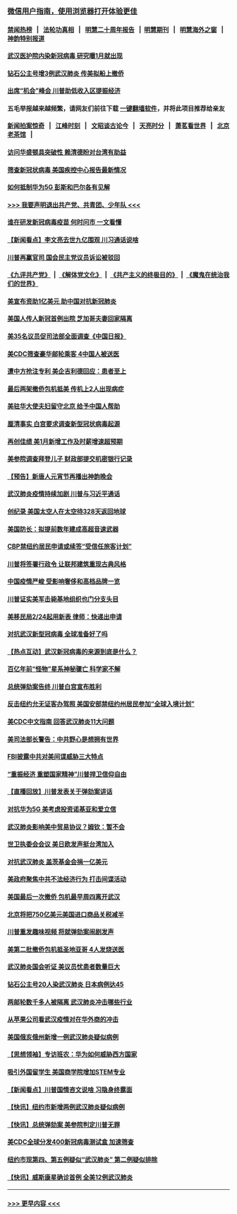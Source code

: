 ### [微信用户指南，使用浏览器打开体验更佳](https://github.com/gfw-breaker/banned-news1/blob/master/indexes/wechat-guide.md?t=0)
#### [禁闻热榜](热点新闻.md?t=0)  &nbsp;&nbsp;|&nbsp;&nbsp; [法轮功真相](https://github.com/gfw-breaker/truth/blob/master/README.md?t=0) &nbsp;&nbsp;|&nbsp;&nbsp; [明慧二十周年报告](https://github.com/gfw-breaker/mh-reports/blob/master/README.md?t=0) &nbsp;&nbsp;|&nbsp;&nbsp;[明慧期刊](https://github.com/gfw-breaker/mh-qikan) &nbsp;&nbsp;|&nbsp;&nbsp; [明慧海外之窗](https://github.com/gfw-breaker/mh-news/blob/master/README.md?t=0) &nbsp;&nbsp;|&nbsp;&nbsp; [神韵特别报道](https://github.com/gfw-breaker/mh-news/blob/master/shenyun.md?t=0)
#### [武汉医护院内染新冠病毒 研究曝1月就出现](../pages/nsc412/n11852928.md?t=02082244) 
#### [钻石公主号增3例武汉肺炎 传美拟船上撤侨](../pages/nsc412/n11853240.md?t=02082244) 
#### [出席“机会”峰会 川普助低收入区提振经济](../pages/nsc412/n11853232.md?t=02082244) 
#### 五毛举报越来越频繁，请网友们前往下载 [一键翻墙软件](https://github.com/gfw-breaker/ssr-accounts)，并将此项目推荐给亲友
#### [新闻拍案惊奇](https://github.com/gfw-breaker/banned-news1/blob/master/pages/link4.md) &nbsp;&nbsp;|&nbsp;&nbsp; [江峰时刻](https://github.com/gfw-breaker/banned-news1/blob/master/pages/link4.md) &nbsp;&nbsp;|&nbsp;&nbsp; [文昭谈古论今](https://github.com/gfw-breaker/banned-news1/blob/master/pages/link4.md) &nbsp;&nbsp;|&nbsp;&nbsp; [天亮时分](https://github.com/gfw-breaker/banned-news1/blob/master/pages/link4.md) &nbsp;&nbsp;|&nbsp;&nbsp; [萧茗看世界](https://github.com/gfw-breaker/banned-news1/blob/master/pages/link4.md) &nbsp;&nbsp;|&nbsp;&nbsp; [北京老茶馆](https://github.com/gfw-breaker/banned-news1/blob/master/pages/link4.md) &nbsp;&nbsp;|&nbsp;&nbsp; 
#### [访问华盛顿具突破性 赖清德盼对台湾有助益](../pages/nsc412/n11853129.md?t=02082244) 
#### [筛查新冠状病毒 美国疾控中心报告最新情况](../pages/nsc412/n11853070.md?t=02082244) 
#### [如何抵制华为5G 彭斯和巴尔各有见解](../pages/nsc412/n11852535.md?t=02082244) 
#### [>>> 我要声明退出共产党、共青团、少年队 <<<](https://github.com/begood0513/goodnews/blob/master/quit/letter.md) 
#### [谁在研发新冠病毒疫苗 何时问市 一文看懂](../pages/nsc412/n11852840.md?t=02082244) 
#### [【新闻看点】李文亮去世九亿围观 川习通话说啥](../pages/nsc412/n11852360.md?t=02082244) 
#### [川普再赢官司 国会民主党议员诉讼被驳回](../pages/nsc412/n11852287.md?t=02082244) 
#### [《九评共产党》](https://github.com/begood0513/9ping.md/blob/master/README.md) &nbsp;|&nbsp; [《解体党文化》](../../../../jtdwh.md/blob/master/README.md)  &nbsp;|&nbsp; [《共产主义的终极目的》](../../../../gczydzjmd.md/blob/master/README.md) &nbsp;|&nbsp; [《魔鬼在统治我们的世界》](../../../../mgztzwmdsj.md/blob/master/README.md) 
#### [美宣布资助1亿美元 助中国对抗新冠肺炎](../pages/nsc412/n11852531.md?t=02082244) 
#### [美国人传人新冠首例出院 芝加哥夫妻回家隔离](../pages/nsc412/n11852452.md?t=02082244) 
#### [美35名议员促司法部全面调查《中国日报》](../pages/nsc412/n11852435.md?t=02082244) 
#### [美CDC筛查豪华邮轮乘客 4中国人被送医](../pages/nsc412/n11852085.md?t=02082244) 
#### [遭中方抢注专利 美企吉利德回应：患者至上](../pages/nsc412/n11852037.md?t=02082244) 
#### [最后两架撤侨包机抵美 传机上2人出现病症](../pages/nsc412/n11852173.md?t=02082244) 
#### [美驻华大使夫妇留守北京 给予中国人帮助](../pages/nsc412/n11852165.md?t=02082244) 
#### [厘清事实 白宫要求调查新型冠状病毒起源](../pages/nsc412/n11852106.md?t=02082244) 
#### [再创佳绩 美1月新增工作及时薪增速超预期](../pages/nsc412/n11852174.md?t=02082244) 
#### [美参院调查拜登儿子 财政部提交机密银行记录](../pages/nsc412/n11851808.md?t=02082244) 
#### [【预告】新唐人元宵节再播出神韵晚会](../pages/nsc412/n11843192.md?t=02082244) 
#### [武汉肺炎疫情持续加剧 川普与习近平通话](../pages/nsc412/n11851613.md?t=02082244) 
#### [创纪录 美国太空人在太空待328天返回地球](../pages/nsc412/n11851266.md?t=02082244) 
#### [美国防长：拟提前数年建成高超音速武器](../pages/nsc412/n11850959.md?t=02082244) 
#### [CBP禁纽约居民申请或续签“受信任旅客计划”](../pages/nsc412/n11850857.md?t=02082244) 
#### [川普将签署行政令 让联邦建筑重现古典风格](../pages/nsc412/n11850654.md?t=02082244) 
#### [中国疫情严峻 受影响奢侈和高档品牌一览](../pages/nsc412/n11850319.md?t=02082244) 
#### [川普证实美军击毙基地组织也门分支头目](../pages/nsc412/n11850383.md?t=02082244) 
#### [美移民局2/24起用新表 律师：快递出申请](../pages/nsc412/n11848220.md?t=02082244) 
#### [对抗武汉新型冠病毒 全球准备好了吗](../pages/nsc412/n11850142.md?t=02082244) 
#### [【热点互动】武汉新冠病毒的来源到底是什么？](../pages/nsc412/n11849749.md?t=02082244) 
#### [百亿年前“怪物”星系神秘骤亡 科学家不解](../pages/nsc412/n11849863.md?t=02082244) 
#### [总统弹劾案告终 川普白宫宣布胜利](../pages/nsc412/n11849985.md?t=02082244) 
#### [反击纽约允无证客办驾照  美国安部禁纽约州居民参加“全球入境计划”](../pages/nsc412/n11849828.md?t=02082244) 
#### [美CDC中文指南 回答武汉肺炎11大问题](../pages/nsc412/n11849703.md?t=02082244) 
#### [美司法部长警告：中共野心是想拥有世界](../pages/nsc412/n11849769.md?t=02082244) 
#### [FBI披露中共对美间谍威胁三大特点](../pages/nsc412/n11849700.md?t=02082244) 
#### [“重振经济 重塑国家精神”川普捍卫信仰自由](../pages/nsc412/n11849641.md?t=02082244) 
#### [【直播回放】川普发表关于弹劾案讲话](../pages/nsc412/n11849472.md?t=02082244) 
#### [对抗华为5G 美考虑投资诺基亚和爱立信](../pages/nsc412/n11849510.md?t=02082244) 
#### [武汉肺炎影响美中贸易协议？姆钦：暂不会](../pages/nsc412/n11849497.md?t=02082244) 
#### [世卫执委会会议 美日欧发声挺台湾加入](../pages/nsc412/n11849433.md?t=02082244) 
#### [对抗武汉肺炎 盖茨基金会捐一亿美元](../pages/nsc412/n11848953.md?t=02082244) 
#### [美政府聚焦中共不法经济行为 打击间谍活动](../pages/nsc412/n11849322.md?t=02082244) 
#### [美国最后一次撤侨 包机最早周四离开武汉](../pages/nsc412/n11849395.md?t=02082244) 
#### [北京将把750亿美元美国进口商品关税减半](../pages/nsc412/n11848896.md?t=02082244) 
#### [川普重发趣味视频 将就弹劾案闹剧发声](../pages/nsc412/n11848715.md?t=02082244) 
#### [美第二批撤侨包机抵圣地亚哥 4人发烧送医](../pages/nsc412/n11847923.md?t=02082244) 
#### [武汉肺炎国会听证 美议员忧患者数量巨大](../pages/nsc412/n11844851.md?t=02082244) 
#### [钻石公主号20人染武汉肺炎 日本病例达45](../pages/nsc412/n11847823.md?t=02082244) 
#### [两邮轮数千多人被隔离 武汉肺炎冲击哪些行业](../pages/nsc412/n11847456.md?t=02082244) 
#### [从苹果公司看武汉疫情对在华外商的冲击](../pages/nsc412/n11847586.md?t=02082244) 
#### [美国俄亥俄州新增一例武汉肺炎疑似病例](../pages/nsc412/n11847714.md?t=02082244) 
#### [【思想领袖】专访班农：华为如何威胁西方国家](../pages/nsc412/n11847306.md?t=02082244) 
#### [吸引外国留学生 美国商学院增加STEM专业](../pages/nsc412/n11847417.md?t=02082244) 
#### [【新闻看点】川普国情咨文说啥 习隐身终露面](../pages/nsc412/n11847016.md?t=02082244) 
#### [【快讯】纽约市新增两例武汉肺炎疑似病例](../pages/nsc412/n11847250.md?t=02082244) 
#### [【快讯】总统弹劾案 美参院判定川普无罪](../pages/nsc412/n11847316.md?t=02082244) 
#### [美CDC全球分发400新冠病毒测试盒 加速筛查](../pages/nsc412/n11847260.md?t=02082244) 
#### [纽约市现第四、第五例疑似“武汉肺炎”   第二例疑似排除](../pages/nsc412/n11847332.md?t=02082244) 
#### [【快讯】威斯康星确诊首例 全美12例武汉肺炎](../pages/nsc412/n11847162.md?t=02082244) 

----
#### [ >>> 更早内容 <<< ](../indexes/nsc412-earlier.md)
